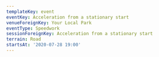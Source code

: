 ```yaml
---
templateKey: event
eventKey: Acceleration from a stationary start
venueForeignKey: Your Local Park
eventType: Speedwork
sessionForeignKey: Acceleration from a stationary start
terrain: Road
startsAt: '2020-07-28 19:00'
---
```

